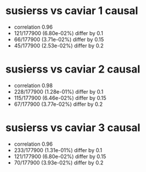 # susierss vs caviar  1 causal

- correlation 0.96
- 121/177900 (6.80e-02%) differ by 0.1
- 66/177900 (3.71e-02%) differ by 0.15
- 45/177900 (2.53e-02%) differ by 0.2


# susierss vs caviar  2 causal

- correlation 0.98
- 228/177900 (1.28e-01%) differ by 0.1
- 115/177900 (6.46e-02%) differ by 0.15
- 67/177900 (3.77e-02%) differ by 0.2


# susierss vs caviar  3 causal

- correlation 0.96
- 233/177900 (1.31e-01%) differ by 0.1
- 121/177900 (6.80e-02%) differ by 0.15
- 70/177900 (3.93e-02%) differ by 0.2


